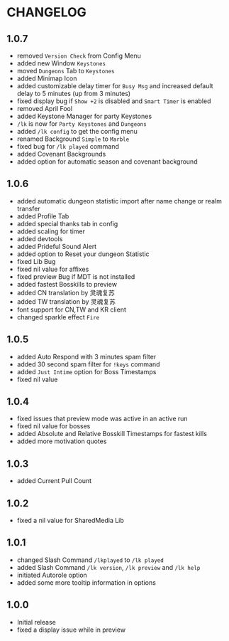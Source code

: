 # CHANGELOG

## 1.0.7

- removed ``Version Check`` from Config Menu
- added new Window ``Keystones``
- moved ``Dungeons`` Tab to ``Keystones``
- added Minimap Icon
- added customizable delay timer for ``Busy Msg`` and increased default delay to 5 minutes (up from 3 minutes)
- fixed display bug if ``Show +2`` is disabled and ``Smart Timer`` is enabled
- removed April Fool
- added Keystone Manager for party Keystones
- ``/lk`` is now for ``Party Keystones`` and ``Dungeons``
- added ``/lk config`` to get the config menu
- renamed Background ``Simple`` to ``Marble``
- fixed bug for ``/lk played`` command
- added Covenant Backgrounds
- added option for automatic season and covenant background

## 1.0.6

- added automatic dungeon statistic import after name change or realm transfer
- added Profile Tab
- added special thanks tab in config
- added scaling for timer
- added devtools
- added Prideful Sound Alert
- added option to Reset your dungeon Statistic
- fixed Lib Bug
- fixed nil value for affixes
- fixed preview Bug if MDT is not installed
- added fastest Bosskills to preview
- added CN translation by 灵魂复苏
- added TW translation by 灵魂复苏
- font support for CN,TW and KR client
- changed sparkle effect ``Fire``

## 1.0.5

- added Auto Respond with 3 minutes spam filter
- added 30 second spam filter for ``!keys`` command
- added ``Just Intime`` option for Boss Timestamps
- fixed nil value

## 1.0.4

- fixed issues that preview mode was active in an active run
- fixed nil value for bosses
- added Absolute and Relative Bosskill Timestamps for fastest kills
- added more motivation quotes

## 1.0.3

- added Current Pull Count

## 1.0.2

- fixed a nil value for SharedMedia Lib

## 1.0.1

- changed Slash Command ``/lkplayed`` to ``/lk played``
- added Slash Command ``/lk version``, ``/lk preview`` and ``/lk help``
- initiated Autorole option
- added some more tooltip information in options

## 1.0.0

- Initial release
- fixed a display issue while in preview